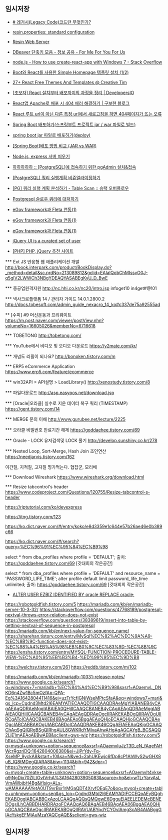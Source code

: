 
## 임시저장

- [# 레거시(Legacy Code)코드란 무엇인가?](https://yenbook.tistory.com/m/57)
- [resin.properties: standard configuration](https://www.caucho.com/resin-4.0/admin/config-resin-properties.xtp)
- [Resin Web Server](http://w.vizenmedical.com/resin-doc/install/httpd.xtp)
- [DBeaver 단축키 모음 - 정보 공유 - For Me For You For Us](https://meyouus.tistory.com/52)
- [node.js - How to use create-react-app with Windows 7 - Stack Overflow](https://stackoverflow.com/questions/70380801/how-to-use-create-react-app-with-windows-7)
- [Boot와 React를 사용한 Simple Homepage 템플릿 설치 (1/2)](https://offbyone.tistory.com/450)
- [27+ React Free Themes And Templates @ Creative Tim](https://www.creative-tim.com/templates/react-free)
- [[초보자] React 설치부터 배포까지의 과정을 정리 | DevelopersIO](https://dev.classmethod.jp/articles/the-process-from-installing-react-to-distributing-it/)
- [React앱 Apache로 배포 시 404 에러 해결하기 | 구보현 블로그](https://bohyeon-n.github.io/deploy/web/react_apache_error.html)
- [React 루트 url이 아닌 다른 특정 url에서 새로고침을 하면 404페이지가 뜨는 오류](https://eoghks0521.tistory.com/m/entry/React-%EB%A3%A8%ED%8A%B8-url%EC%9D%B4-%EC%95%84%EB%8B%8C-%EB%8B%A4%EB%A5%B8-%ED%8A%B9%EC%A0%95-url%EC%97%90%EC%84%9C-%EC%83%88%EB%A1%9C%EA%B3%A0%EC%B9%A8%EC%9D%84-%ED%95%98%EB%A9%B4-404%ED%8E%98%EC%9D%B4%EC%A7%80%EA%B0%80-%EB%9C%A8%EB%8A%94-%EC%98%A4%EB%A5%98)
- [Spring Boot 배포하기(스프링부트 프로젝트 jar / war 파일로 빌드)](https://binit.tistory.com/25)
- [spring boot jar 파일로 배포하기(deploy)](https://www.leafcats.com/178)
- [[Spring Boot]배포 방법 비교 (JAR vs WAR)](https://hye0-log.tistory.com/m/27)
- [Node.js, express 서버 띄우기](https://velog.io/@decody/Node.js-Express-)
- [하하하하하 :: [PostgreSQL]에 접속하기 위한 pgAdmin 설치&접속](https://forgiveall.tistory.com/180)
- [(PostgreSQL) 쿼리 실행계획 비쥬얼라이징하기](https://americanopeople.tistory.com/307)
- [[PG] 쿼리 실행 계획 분석하기 - Table Scan :: 승택 오버플로우](https://seungtaek-overflow.tistory.com/5)
- [Postgresql 슬로우 쿼리에 대처하기](https://velog.io/@jwpark06/Postgresql-%EC%8A%AC%EB%A1%9C%EC%9A%B0-%EC%BF%BC%EB%A6%AC%EC%97%90-%EB%8C%80%EC%B2%98%ED%95%98%EA%B8%B0)



- [eGov framework과 Fleta 연동(1)](https://m.blog.naver.com/PostView.nhn?blogId=watso77&logNo=140160439034&proxyReferer=http%3A%2F%2Fwww.google.co.kr%2Furl%3Fsa%3Dt%26rct%3Dj%26q%3D%26esrc%3Ds%26source%3Dweb%26cd%3D1%26ved%3D2ahUKEwjarpDaoKrmAhUFyosBHdVbDl0QFjAAegQIBRAH%26url%3Dhttp%253A%252F%252Fm.blog.naver.com%252Fwatso77%252F140160439034%26usg%3DAOvVaw3GdCcHylGkt-s3-p5T9YxU)
- [eGov framework과 Fleta 연동(1)](http://www.fletaplus.com/)
- [eGov framework과 Fleta 연동(1)](http://www.fletaplus.com/sample/)
- [jQuery UI is a curated set of user](https://jqueryui.com/download/)
- [[PHP] PHP, jQuery 추천 사이트](https://link2me.tistory.com/1137?category=750446)


*** Ext JS 반응형 웹 애플리케이션 개발 
http://book.interpark.com/product/BookDisplay.do?_method=detail&sc.prdNo=213089812&gclid=EAIaIQobChMIssvO0J-q5gIV2LWWCh3NBgYDEAQYASABEgKyU_D_BwE


*** 중공업원격지원
http://nc.hhi.co.kr/nc20/intro.jsp
infoget10
in4get#@!01


*** 넥사크로플랫폼 14 / 관리자 가이드 14.0.1.2800.2
http://docs.tobesoft.com/admin_guide_nexacro_14_ko#c337de75a92555ad


** [수피] #9 머신운동과 프리웨이트
https://m.post.naver.com/viewer/postView.nhn?volumeNo=16605026&memberNo=6716618


*** TOBETONG
http://tobetong.com/


*** YouTube에서 비디오 및 오디오 다운로드
https://y2mate.com/kr/


*** 개념도 리필이 되나요?
http://bonoken.tistory.com/m


*** ERP5 eCommerce Application
https://www.erp5.com/feature/ecommerce


*** win32API > API설명 > LoadLibrary()
http://xenostudy.tistory.com/8


*** 파일다운로드
http://asp.easypos.net/download.jsp


*** [Oracle|오라클] 실수로 지운 데이터 복구 쿼리 (TIMESTAMP)
https://gent.tistory.com/14


*** MERGE 문의 이해
http://www.gurubee.net/lecture/2225



*** 오라클 비밀번호 만료기간 해제
https://goddaehee.tistory.com/69


*** Oracle - LOCK 유저검색및 LOCK 풀기
http://develop.sunshiny.co.kr/278


*** Nested Loop, Sort-Merge, Hash Join 조인연산
https://needjarvis.tistory.com/162





이간질, 지적질, 고자질
띵가먹는다.
협잡군, 모리배





*** Download Wireshark
https://www.wireshark.org/download.html




*** Resize tabcontrol's header
https://www.codeproject.com/Questions/120755/Resize-tabcontrol-s-header


https://riptutorial.com/ko/devexpress

https://itng.tistory.com/123


https://ko.dict.naver.com/#/entry/koko/e8d3359e1c644e57b26ae46e0b389c66



https://ko.dict.naver.com/#/search?query=%EC%96%91%EC%95%84%EC%B9%98





select * from dba_profiles where profile = 'DEFAULT'; 
출처: https://goddaehee.tistory.com/69 [갓대희의 작은공간]


select * from dba_profiles where profile = 'DEFAULT' and resource_name = 'PASSWORD_LIFE_TIME'; 
alter profile default limit password_life_time unlimited;
출처: https://goddaehee.tistory.com/69 [갓대희의 작은공간]




- [ALTER USER EZBIZ IDENTIFIED BY oracle  REPLACE oracle;](https://devzeroty.tistory.com/entry/ORACLE-비밀번호-변경-방법)





https://robotgoldfish.tistory.com/5
https://mariadb.com/kb/en/mariadb-server-10-3-32/
https://stackoverflow.com/questions/47768189/postgresql-nextval-throws-error-relation-does-not-exist
https://stackoverflow.com/questions/38389619/insert-into-table-by-getting-nextval-of-sequence-in-postgresql
https://mariadb.com/kb/en/next-value-for-sequence_name/
https://sharehan.tistory.com/entry/MySql%EC%82%AC%EC%9A%A9-%EC%8B%9C-function-does-not-exist-%EC%98%A4%EB%A5%98%EB%B0%9C%EC%83%9D-%EC%8B%9C
https://ensha.tistory.com/entry/MYSQL-FUNCTION-PROCEDURE-TABLE-VIEW-%EC%A0%95%EB%B3%B4-%ED%99%95%EC%9D%B8

https://welchsy.tistory.com/261
https://reddb.tistory.com/m/102




https://mariadb.com/kb/en/mariadb-10331-release-notes/
https://www.google.co.kr/search?q=windows+7+mariadb+%EC%84%A4%EC%B9%98&sxsrf=AOaemvL_DNKD6n4Zw1Bc5mOzfAp-QPA-Eg%3A1642804411416&ei=uzTrYcfIGNiWseMPtcSfaA&oq=windows7+mari&gs_lcp=Cgdnd3Mtd2l6EAMYATIECAAQDTIGCAAQDRAeMgYIABANEB4yCAgAEAgQDRAeMggIABAIEA0QHjIICAAQCBANEB4yCAgAEAgQDRAeMggIABAIEA0QHjIICAAQCBANEB4yCAgAEAgQDRAeOgcIIRAKEKABOgQIIRAVOgUIIRCgAToICAAQCBAKEB46BAgAEAo6BggAEAoQHjoECAAQHjoGCAAQCBAeOgcIABCABBAKOgUIABCABDoICAAQDRAKEB46CQgAEIAEEAoQKjoGCAAQChAqSgQIQRgBSgQIRhgAUL8GWKRdYMlvaAhwAHgAgAGCAYgB_BCSAQQ2LjE1mAEAoAEBwAEB&sclient=gws-wiz
https://robotgoldfish.tistory.com/5
https://www.google.co.kr/search?q=mysql+unknown+option+sequence&sxsrf=AOaemvIuJzT3D_eN_fAqeFAHWcrRgzriDQ:1642804006380&ei=JjPrYdy-Fq-XseMP_9yckA8&start=10&sa=N&ved=2ahUKEwjc6fDp8cP1AhWvS2wGHX8uB_IQ8tMDegQIARA8&biw=1134&bih=942&dpr=1
https://www.google.co.kr/search?q=mysql+create+table+unknown+option+sequence&sxsrf=AOaemvIt4vkseq9jNgDix70ZlLtOvtVrhA%3A1642803905083&source=hp&ei=wTLrYarvAsLVmAWbjbH4Bg&iflsig=ALs-wAMAAAAAYetA0UT9vrBxr1rMGaQDT4XrvfOEqE7o&oq=mysql+create+table+unknown+option+seq&gs_lcp=Cgdnd3Mtd2l6EAMYADIFCCEQoAEyBQghEKABOggIABCABBCxAzoLCAAQgAQQsQMQgwE6DgguEIAEELEDEMcBENEDOgsILhCABBDHARDRAzoFCAAQgAQ6BAgAEB46BAgAEA06BggAEA0QHjoGCAAQCBAeOgcIIRAKEKABOgQIIRAVUABYpdYCYOvlAmgScAB4AIABggGIAcYskgEFMjAuMzaYAQCgAQE&sclient=gws-wiz






## 임시저장






